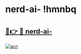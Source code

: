 # nerd-ai- !hmnbq

# <h2><a href="https://n6ykki.esa.edu.pl?title=nerd-ai-&ref=hmnbq">🔗👉 🔴 nerd-ai-</a></h2>

[![acn](https://github.com/user-attachments/assets/0f9c940e-d8b0-45ae-aac7-cd30a18b3e1c)](https://n6ykki.esa.edu.pl?title=nerd-ai-&ref=hmnbq)

